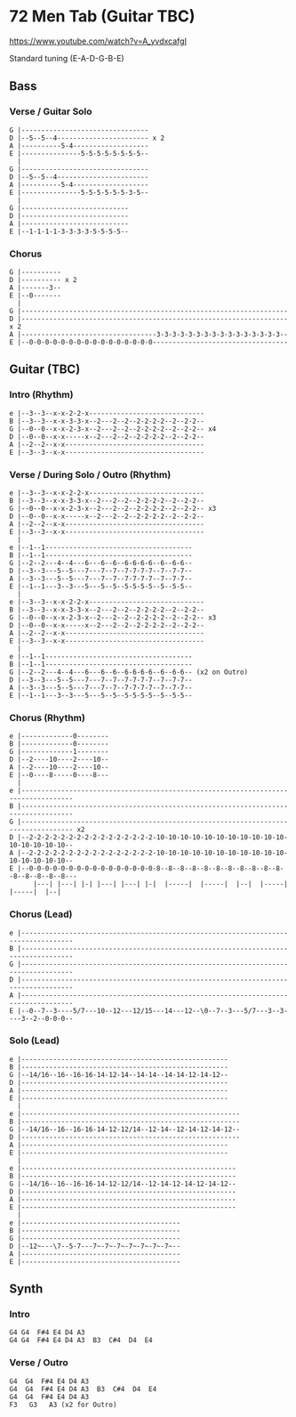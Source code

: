 # 72 Men Tab (Guitar TBC)

<https://www.youtube.com/watch?v=A_yvdxcafgI>

Standard tuning (E-A-D-G-B-E)

## Bass

### Verse / Guitar Solo

    G |--------------------------------
    D |--5--5--4----------------------- x 2
    A |----------5-4-------------------
    E |---------------5-5-5-5-5-5-5-5--
      |
    G |--------------------------------
    D |--5--5--4-----------------------
    A |----------5-4-------------------
    E |---------------5-5-5-5-5-5-3-5--
      |
    G |---------------------------
    D |---------------------------
    A |---------------------------
    E |--1-1-1-1-3-3-3-3-5-5-5-5--

### Chorus

    G |----------
    D |---------- x 2
    A |-------3--
    E |--0-------
      |
    G |-------------------------------------------------------------------
    D |------------------------------------------------------------------- x 2
    A |----------------------------------3-3-3-3-3-3-3-3-3-3-3-3-3-3-3-3--
    E |--0-0-0-0-0-0-0-0-0-0-0-0-0-0-0-0----------------------------------

## Guitar (TBC)

### Intro (Rhythm)

    e |--3--3--x-x-2-2-x-----------------------------
    B |--3--3--x-x-3-3-x--2---2--2--2-2-2-2--2--2-2--
    G |--0--0--x-x-2-3-x--2---2--2--2-2-2-2--2--2-2-- x4
    D |--0--0--x-x-----x--2---2--2--2-2-2-2--2--2-2--
    A |--2--2--x-x-----------------------------------
    E |--3--3--x-x-----------------------------------

### Verse / During Solo / Outro (Rhythm)

    e |--3--3--x-x-2-2-x-----------------------------
    B |--3--3--x-x-3-3-x--2---2--2--2-2-2-2--2--2-2--
    G |--0--0--x-x-2-3-x--2---2--2--2-2-2-2--2--2-2-- x3
    D |--0--0--x-x-----x--2---2--2--2-2-2-2--2--2-2--
    A |--2--2--x-x-----------------------------------
    E |--3--3--x-x-----------------------------------
      |
    e |--1--1-------------------------------------
    B |--1--1-------------------------------------
    G |--2--2---4--4---6---6--6--6-6-6-6--6--6-6--
    D |--3--3---5--5---7---7--7--7-7-7-7--7--7-7--
    A |--3--3---5--5---7---7--7--7-7-7-7--7--7-7--
    E |--1--1---3--3---5---5--5--5-5-5-5--5--5-5--
      |
    e |--3--3--x-x-2-2-x-----------------------------
    B |--3--3--x-x-3-3-x--2---2--2--2-2-2-2--2--2-2--
    G |--0--0--x-x-2-3-x--2---2--2--2-2-2-2--2--2-2-- x3
    D |--0--0--x-x-----x--2---2--2--2-2-2-2--2--2-2--
    A |--2--2--x-x-----------------------------------
    E |--3--3--x-x-----------------------------------
      |
    e |--1--1-------------------------------------
    B |--1--1-------------------------------------
    G |--2--2---4--4---6---6--6--6-6-6-6--6--6-6-- (x2 on Outro)
    D |--3--3---5--5---7---7--7--7-7-7-7--7--7-7--
    A |--3--3---5--5---7---7--7--7-7-7-7--7--7-7--
    E |--1--1---3--3---5---5--5--5-5-5-5--5--5-5--

### Chorus (Rhythm)

    e |-------------0--------
    B |-------------0--------
    G |-------------1--------
    D |--2----10----2----10--
    A |--2----10----2----10--
    E |--0----8-----0----8---
      |
    e |-----------------------------------------------------------------------------------
    B |-----------------------------------------------------------------------------------
    G |----------------------------------------------------------------------------------- x2
    D |--2-2-2-2-2-2-2-2-2-2-2-2-2-2-2-2-10-10-10-10-10-10-10-10-10-10-10-10-10-10-10-10--
    A |--2-2-2-2-2-2-2-2-2-2-2-2-2-2-2-2-10-10-10-10-10-10-10-10-10-10-10-10-10-10-10-10--
    E |--0-0-0-0-0-0-0-0-0-0-0-0-0-0-0-0-8--8--8--8--8--8--8--8--8--8--8--8--8--8--8--8---
          |---| |---| |-| |---| |---| |-|  |-----|  |-----|  |--|  |-----|  |-----|  |--|

### Chorus (Lead)

    e |-----------------------------------------------------------------------------------
    B |-----------------------------------------------------------------------------------
    G |-----------------------------------------------------------------------------------
    D |-----------------------------------------------------------------------------------
    A |-----------------------------------------------------------------------------------
    E |--0--7--3----5/7---10--12---12/15---14---12--\0--7--3---5/7---3--3----3--2--0-0-0--

### Solo (Lead)

    e |----------------------------------------------------
    B |----------------------------------------------------
    G |--14/16--16--16-16-14-12-14--14-14--14-14-12-14-12--
    D |----------------------------------------------------
    A |----------------------------------------------------
    E |----------------------------------------------------
      |
    e |-------------------------------------------------------
    B |-------------------------------------------------------
    G |--14/16--16--16-16-14-12-12/14--12-14--12-14-12-14-12--
    D |-------------------------------------------------------
    A |----------------------------------------------------
    E |----------------------------------------------------
      |
    e |------------------------------------------------------
    B |------------------------------------------------------
    G |--14/16--16--16-16-14-12-12/14--12-14-12-14-12-14-12--
    D |------------------------------------------------------
    A |------------------------------------------------------
    E |------------------------------------------------------
      |
    e |----------------------------------------
    B |----------------------------------------
    G |----------------------------------------
    D |--12~---\7--5-7---7~-7~-7~-7~-7~-7~-7~--
    A |----------------------------------------
    E |----------------------------------------

## Synth

### Intro

    G4 G4  F#4 E4 D4 A3
    G4 G4  F#4 E4 D4 A3  B3  C#4  D4  E4

### Verse / Outro

    G4  G4  F#4 E4 D4 A3
    G4  G4  F#4 E4 D4 A3  B3  C#4  D4  E4
    G4  G4  F#4 E4 D4 A3
    F3   G3   A3 (x2 for Outro)
